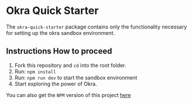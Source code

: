 # Okra Quick Starter

The `okra-quick-starter` package contains only the functionality necessary for setting up the okra sandbox environment.

## Instructions How to proceed

1. Fork this repository and `cd` into the root folder.
2. Run: `npm install`
3. Run: `npm run dev` to start the sandbox environment
4. Start exploring the power of Okra.

You can also get the `NPM` version of this project [here](https://www.npmjs.com/package/okra-quick-starter)
